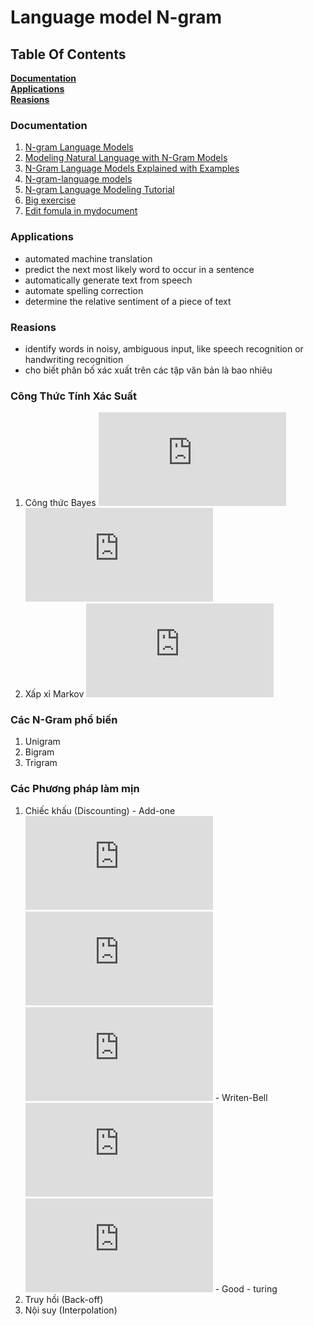 # Language model N-gram

## Table Of Contents
  **[Documentation](#documentation)**<br>
  **[Applications](#applications)**<br>
  **[Reasions](#reasions)**<br>
### Documentation
  1. [N-gram Language Models](https://web.stanford.edu/~jurafsky/slp3/3.pdf)
  2. [Modeling Natural Language with N-Gram Models](https://sookocheff.com/post/nlp/n-gram-modeling/)
  3. [N-Gram Language Models Explained with Examples](https://vitalflux.com/n-gram-language-models-explained-examples/)
  4. [N-gram-language models](http://www.cis.hut.fi/Opinnot/T-61.281/Luennot08/luento08_9.pdf)
  5. [N-gram Language Modeling Tutorial](http://ssli.ee.washington.edu/WS07/notes/ngrams.pdf)
  6. [Big exercise](https://www.slideshare.net/kimdinhsonict/ngram-29611724)
  7. [Edit fomula in mydocument](http://latex.codecogs.com/eqneditor/editor.php)
### Applications
  * automated machine translation
  * predict the next most likely word to occur in a sentence
  * automatically generate text from speech
  * automate spelling correction
  * determine the relative sentiment of a piece of text
### Reasions
  * identify words in noisy, ambiguous input, like speech recognition or handwriting recognition
  * cho biết phân bố xác xuất trên các tập văn bản là bao nhiêu
### Công Thức Tính Xác Suất
  1. Công thức Bayes
    ![Công thức Bayes](http://latex.codecogs.com/gif.latex?P%28AB%29%3DP%28B%7CA%29*P%28A%29)
    ![Công thức Bayes cho chuỗi W](http://latex.codecogs.com/gif.latex?P%28W_%7B1%7DW_%7B2%7D..W_%7Bm%7D%29%3DP%28W_%7B1%7D%29*P%28W_%7B2%7D%7CW_1%29*P%28W_%7B3%7D%7CW_%7B1%7D%5E%7B2%7D%29*...*P%28W_m%7CW_%7B1%7D%5E%7Bm-1%7D%29)
  2. Xấp xỉ Markov
    ![Công thức Markov](http://latex.codecogs.com/gif.latex?P%28W_%7B1%7DW_%7B2%7D..W%7Bm%7D%29%20%3D%20P%28W_%7B1%7D%29*P%28W_%7B2%7D%7CW_%7B1%7D%29*P%28%7BW_%7B3%7D%7CW_%7B1%7D%5E2%7D%29..*P%28W_%7Bm%7D%7CW_%7Bm-n%7D%5E%7Bm-1%7D%29)
### Các N-Gram phổ biến
  1. Unigram
  2. Bigram
  3. Trigram
### Các Phương pháp làm mịn
  1. Chiếc khấu (Discounting)
    - Add-one
      ![Tính Ci* với unigram](http://latex.codecogs.com/gif.latex?C_%7Bi%7D%5E*%20%3D%20%28C_%7Bi%7D&plus;1%29%5Cfrac%7BM%7D%7BM%5E%7B%27%7D%7D)
      ![Tính Pi* với unigram](http://latex.codecogs.com/gif.latex?P_%7Bi%7D%5E%7B*%7D%3D%5Cfrac%7BC_%7Bi%7D%5E%7B*%7D%7D%7BM%5E%7B%27%7D%7D%3D%5Cfrac%7BC_%7Bi%7D&plus;1%7D%7BM&plus;V%7D)
      ![Tính Pi* với ngram](http://latex.codecogs.com/gif.latex?P_%7Bi%7D%5E%7B*%7D%28W_%7Bi%7D%7CW_%7Bi-n&plus;1%7D%5E%7Bi-1%7D%29%3D%5Cfrac%7BC%28W_%7Bi-n&plus;1%7D%5E%7Bi%7D%29%7D%7BC%28W_%7Bi-n&plus;1%7D%5E%7Bi-1%7D%29&plus;V%7D)
    - Writen-Bell
      ![Tính P khi Ci-1=0](http://latex.codecogs.com/gif.latex?P%28W_%7Bi%7D%7CW_%7Bi-n&plus;1%7D%5E%7Bi-1%7D%29%3D%5Cfrac%7BT%28W_%7Bi&plus;n-1%7D%5E%7Bi%7D%29&plus;1%7D%7BZ%28W_%7Bi&plus;n-1%7D%5E%7Bi%7D%29%5BC%28W_%7Bi&plus;n-1%7D%5E%7Bi-1%7D%29&plus;T%28W_%7Bi&plus;n-1%7D%5E%7Bi%7D%29%5D%7D)
      ![Tính P khi ci-1>0](http://latex.codecogs.com/gif.latex?P%28W_%7Bi%7D%7CW_%7Bi-n&plus;1%7D%5E%7Bi-1%7D%29%3D%5Cfrac%7BC%28W_%7Bi&plus;n-1%7D%5E%7Bi%7D%29&plus;1%7D%7BC%28W_%7Bi&plus;n-1%7D%5E%7Bi-1%7D%29&plus;T%28W_%7Bi&plus;n-1%7D%5E%7Bi%7D%29%7D)
    - Good - turing
  2. Truy hồi (Back-off)
  3. Nội suy (Interpolation)
